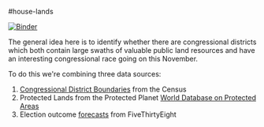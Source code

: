#house-lands

[![Binder](https://mybinder.org/badge.svg)](https://mybinder.org/v2/gh/acannistra/house-lands/master)


The general idea here is to identify whether there are congressional districts which both contain large swaths of valuable public land resources and have an interesting congressional race going on this November. 

To do this we're combining three data sources: 

1. [Congressional District Boundaries](https://www.census.gov/geo/maps-data/data/cbf/cbf_cds.html) from the Census
2. Protected Lands from the Protected Planet [World Database on Protected Areas](https://www.protectedplanet.net/c/world-database-on-protected-areas)
3. Election outcome [forecasts](https://projects.fivethirtyeight.com/2018-midterm-election-forecast/house/) from FiveThirtyEight